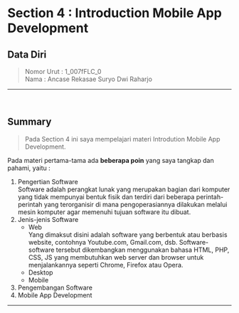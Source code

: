 
# Section 4 : Introduction Mobile App Development

## Data Diri

> Nomor Urut  : 1_007fFLC_0 <br>
Nama        : Ancase Rekasae Suryo Dwi Raharjo

--- 

<br>

## Summary

> Pada Section 4 ini saya mempelajari materi Introdution Mobile App Development.

Pada materi pertama-tama ada **beberapa poin** yang saya tangkap dan pahami, yaitu :
1. Pengertian Software <br>
   Software adalah perangkat lunak yang merupakan bagian dari komputer yang tidak mempunyai bentuk fisik dan terdiri dari beberapa perintah-perintah yang terorganisir di mana pengoperasiannya dilakukan melalui mesin komputer agar memenuhi tujuan software itu dibuat.
2. Jenis-jenis Software <br>
   - Web <br>
    Yang dimaksut disini adalah software yang berbentuk atau berbasis website, contohnya Youtube.com, Gmail.com, dsb. Software-software tersebut dikembangkan menggunakan bahasa HTML, PHP, CSS, JS yang membutuhkan web server dan browser untuk menjalankannya seperti Chrome, Firefox atau Opera.
   - Desktop
   - Mobile
3. Pengembangan Software
4. Mobile App Development

---